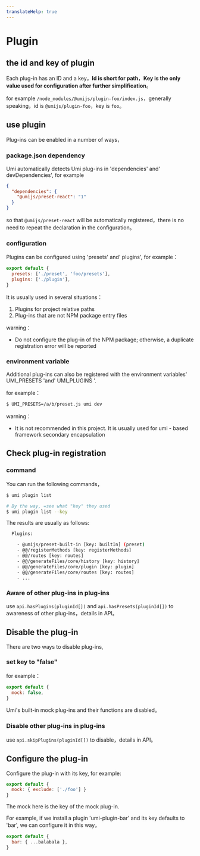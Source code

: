 ```yaml
---
translateHelp: true
---
```


# Plugin


## the id and key of plugin

Each plug-in has an ID and a key，**Id is short for path**，**Key is the only value used for configuration after further simplification**。

for example `/node_modules/@umijs/plugin-foo/index.js`，generally speaking，id is `@umijs/plugin-foo`，key is `foo`。

## use plugin

Plug-ins can be enabled in a number of ways，

### package.json dependency

Umi automatically detects Umi plug-ins in 'dependencies' and' devDependencies', for example

```json
{
  "dependencies": {
    "@umijs/preset-react": "1"
  }
}
```

so that `@umijs/preset-react` will be automatically registered，there is no need to repeat the declaration in the configuration。

### configuration

Plugins can be configured using 'presets' and' plugins', for example：

```js
export default {
  presets: ['./preset', 'foo/presets'],
  plugins: ['./plugin'],
}
```

It is usually used in several situations：

1. Plugins for project relative paths
2. Plug-ins that are not NPM package entry files

warning：

* Do not configure the plug-in of the NPM package; otherwise, a duplicate registration error will be reported

### environment variable

Additional plug-ins can also be registered with the environment variables' UMI\_PRESETS 'and' UMI\_PLUGINS '.

for example：

```bash
$ UMI_PRESETS=/a/b/preset.js umi dev
```

warning：

* It is not recommended in this project. It is usually used for umi - based framework secondary encapsulation

## Check plug-in registration

### command

You can run the following commands，

```bash
$ umi plugin list

# By the way, =see what "key" they used
$ umi plugin list --key
```

The results are usually as follows:

```bash
  Plugins:

    - @umijs/preset-built-in [key: builtIn] (preset)
    - @@/registerMethods [key: registerMethods]
    - @@/routes [key: routes]
    - @@/generateFiles/core/history [key: history]
    - @@/generateFiles/core/plugin [key: plugin]
    - @@/generateFiles/core/routes [key: routes]
    - ...
```

### Aware of other plug-ins in plug-ins

use `api.hasPlugins(pluginId[])` and `api.hasPresets(pluginId[])` to awareness of other plug-ins，details in API。

## Disable the plug-in

There are two ways to disable plug-ins,

### set key to "false"

for example：

```js
export default {
  mock: false,
}
```

Umi's built-in mock plug-ins and their functions are disabled。

### Disable other plug-ins in plug-ins

use `api.skipPlugins(pluginId[])` to disable，details in API。

## Configure the plug-in

Configure the plug-in with its key, for example:

```js
export default {
  mock: { exclude: ['./foo'] }
}
```

The mock here is the key of the mock plug-in.

For example, if we install a plugin 'umi-plugin-bar' and its key defaults to 'bar', we can configure it in this way，

```js
export default {
  bar: { ...balabala },
}
```
